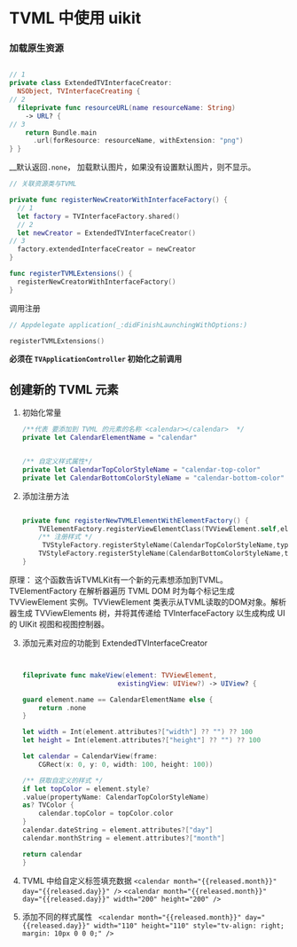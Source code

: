 
# TVML 中使用 uikit 



### 加载原生资源
```swift 

// 1
private class ExtendedTVInterfaceCreator:
  NSObject, TVInterfaceCreating {
// 2
  fileprivate func resourceURL(name resourceName: String)
    -> URL? {
// 3
    return Bundle.main
      .url(forResource: resourceName, withExtension: "png")
} }

```
__默认返回`.none`， 加载默认图片，如果没有设置默认图片，则不显示。

```swift 
// 关联资源类与TVML 

private func registerNewCreatorWithInterfaceFactory() {
  // 1
  let factory = TVInterfaceFactory.shared()
  // 2
  let newCreator = ExtendedTVInterfaceCreator()
// 3
  factory.extendedInterfaceCreator = newCreator
}

func registerTVMLExtensions() {
  registerNewCreatorWithInterfaceFactory()
}

```

调用注册 

```swift 
// Appdelegate application(_:didFinishLaunchingWithOptions:) 

registerTVMLExtensions()
```

__必须在 `TVApplicationController` 初始化之前调用__ 






## 创建新的 TVML 元素

1. 初始化常量 
    ```swift 
    /**代表 要添加到 TVML 的元素的名称 <calendar></calendar>  */
    private let CalendarElementName = "calendar"


    /** 自定义样式属性*/
    private let CalendarTopColorStyleName = "calendar-top-color"
    private let CalendarBottomColorStyleName = "calendar-bottom-color"
    ```

2. 添加注册方法 
    ```swift 

    private func registerNewTVMLElementWithElementFactory() {
        TVElementFactory.registerViewElementClass(TVViewElement.self,elementName: CalendarElementName)
        /** 注册样式 */
         TVStyleFactory.registerStyleName(CalendarTopColorStyleName,type: .color, inherited: false)
        TVStyleFactory.registerStyleName(CalendarBottomColorStyleName,type: .color, inherited: false)
    }

    ```
原理： 这个函数告诉TVMLKit有一个新的元素想添加到TVML。TVElementFactory 在解析器遍历 TVML DOM 时为每个标记生成 TVViewElement 实例。TVViewElement 类表示从TVML读取的DOM对象。解析器生成 TVViewElements 树，并将其传递给 TVInterfaceFactory 以生成构成 UI 的 UIKit 视图和视图控制器。


3. 添加元素对应的功能到 ExtendedTVInterfaceCreator 
    ```swift 


    fileprivate func makeView(element: TVViewElement,
                            existingView: UIView?) -> UIView? {

    guard element.name == CalendarElementName else {
        return .none
    }

    let width = Int(element.attributes?["width"] ?? "") ?? 100
    let height = Int(element.attributes?["height"] ?? "") ?? 100

    let calendar = CalendarView(frame:
        CGRect(x: 0, y: 0, width: 100, height: 100))

    /** 获取自定义的样式 */
    if let topColor = element.style?
    .value(propertyName: CalendarTopColorStyleName)
    as? TVColor {
        calendar.topColor = topColor.color
    }
    calendar.dateString = element.attributes?["day"]
    calendar.monthString = element.attributes?["month"]

    return calendar
    }
    ```


4. TVML 中给自定义标签填充数据 
    `<calendar month="{{released.month}}" day="{{released.day}}" />`
    `<calendar month="{{released.month}}" day="{{released.day}}" width="200" height="200" />`


5. 添加不同的样式属性 
    ` <calendar month="{{released.month}}" day="{{released.day}}" width="110" height="110" style="tv-align: right; margin: 10px 0 0 0;" />`



